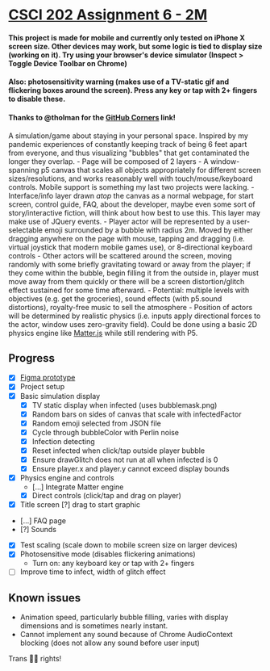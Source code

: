 # [CSCI 202 Assignment 6 - 2M](https://emiabo.github.io/csci202-week6/)

#### This project is made for mobile and currently only tested on iPhone X screen size. Other devices may work, but some logic is tied to display size (working on it). Try using your browser's device simulator (Inspect > Toggle Device Toolbar on Chrome)

#### Also: photosensitivity warning (makes use of a TV-static gif and flickering boxes around the screen). Press any key or tap with 2+ fingers to disable these.

#### Thanks to @tholman for the [GitHub Corners](https://github.com/tholman/github-corners) link!

A simulation/game about staying in your personal space. Inspired by my pandemic experiences of constantly keeping track of being 6 feet apart from everyone, and thus visualizing "bubbles" that get contaminated the longer they overlap.
    - Page will be composed of 2 layers
        - A window-spanning p5 canvas that scales all objects appropriately for different screen sizes/resolutions, and works reasonably well with touch/mouse/keyboard controls. Mobile support is something my last two projects were lacking.
        - Interface/info layer drawn *atop* the canvas as a normal webpage, for start screen, control guide, FAQ, about the developer, maybe even some sort of story/interactive fiction, will think about how best to use this. This layer may make use of JQuery events.
    - Player actor will be represented by a user-selectable emoji surrounded by a bubble with radius 2m. Moved by either dragging anywhere on the page with mouse, tapping and dragging (i.e. virtual joystick that modern mobile games use), or 8-directional keyboard controls
    - Other actors will be scattered around the screen, moving randomly with some briefly gravitating toward or away from the player; if they come within the bubble, begin filling it from the outside in, player must move away from them quickly or there will be a screen distortion/glitch effect sustained for some time afterward.
    - Potential: multiple levels with objectives (e.g. get the groceries), sound effects (with p5.sound distortions), royalty-free music to sell the atmosphere
    - Position of actors will be determined by realistic physics (i.e. inputs apply directional forces to the actor, window uses zero-gravity field). Could be done using a basic 2D physics engine like [Matter.js](https://brm.io/matter-js/) while still rendering with P5.

## Progress
- [x] [Figma prototype](https://www.figma.com/file/ZbV3y6qCDFkWm8MaQmXILX/2M?node-id=0%3A1)
- [x] Project setup
- [x] Basic simulation display
    - [x] TV static display when infected (uses bubblemask.png)
    - [x] Random bars on sides of canvas that scale with infectedFactor
    - [x] Random emoji selected from JSON file
    - [x] Cycle through bubbleColor with Perlin noise
    - [x] Infection detecting
    - [x] Reset infected when click/tap outside player bubble
    - [x] Ensure drawGlitch does not run at all when infected is 0
    - [x] Ensure player.x and player.y cannot exceed display bounds
- [x] Physics engine and controls
    - [...] Integrate Matter engine
    - [x] Direct controls (click/tap and drag on player)
- [x] Title screen
    [?] drag to start graphic
- [...] FAQ page
- [?] Sounds
- [x] Test scaling (scale down to mobile screen size on larger devices)
- [x] Photosensitive mode (disables flickering animations)
    - Turn on: any keyboard key or tap with 2+ fingers
- [ ] Improve time to infect, width of glitch effect
## Known issues
- Animation speed, particularly bubble filling, varies with display dimensions and is sometimes nearly instant.
- Cannot implement any sound because of Chrome AudioContext blocking (does not allow any sound before user input)

Trans 🏳️‍⚧️ rights!